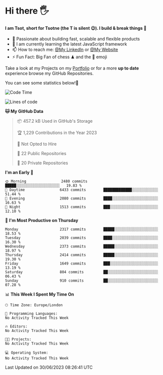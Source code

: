 # Hi there :raised_hand_with_fingers_splayed:
#### I am Tsot, short for Tsotne (the T is silent :wink:). I build & break things :space_invader:
- :telescope: Passionate about building fast, scalable and flexible products
- :seedling: I am currently learning the latest JavaScript framework 
- :mailbox: How to reach me: [@My LinkedIn](https://www.linkedin.com/in/tsotne-gvadzabia/) or [@My Website](https://tsotne.co.uk/contact)
- :zap: Fun Fact: Big Fan of chess ♟ and the 👾 emoji

Take a look at my Projects on my [Portfolio](https://tsotne.co.uk/) or for a more **up to date** experience browse my GitHub Repositories.

You can see some statistics below!:space_invader:
<!--START_SECTION:waka-->
![Code Time](http://img.shields.io/badge/Code%20Time-761%20hrs%202%20mins-blue)

![Lines of code](https://img.shields.io/badge/From%20Hello%20World%20I%27ve%20Written-6.4%20million%20lines%20of%20code-blue)

**🐱 My GitHub Data** 

> 📦 457.2 kB Used in GitHub's Storage 
 > 
> 🏆 1,229 Contributions in the Year 2023
 > 
> 🚫 Not Opted to Hire
 > 
> 📜 22 Public Repositories 
 > 
> 🔑 20 Private Repositories 
 > 
**I'm an Early 🐤** 

```text
🌞 Morning                2480 commits        █████░░░░░░░░░░░░░░░░░░░░   19.83 % 
🌆 Daytime                6433 commits        █████████████░░░░░░░░░░░░   51.44 % 
🌃 Evening                2080 commits        ████░░░░░░░░░░░░░░░░░░░░░   16.63 % 
🌙 Night                  1513 commits        ███░░░░░░░░░░░░░░░░░░░░░░   12.10 % 
```
📅 **I'm Most Productive on Thursday** 

```text
Monday                   2317 commits        █████░░░░░░░░░░░░░░░░░░░░   18.53 % 
Tuesday                  2039 commits        ████░░░░░░░░░░░░░░░░░░░░░   16.30 % 
Wednesday                2373 commits        █████░░░░░░░░░░░░░░░░░░░░   18.97 % 
Thursday                 2414 commits        █████░░░░░░░░░░░░░░░░░░░░   19.30 % 
Friday                   1649 commits        ███░░░░░░░░░░░░░░░░░░░░░░   13.19 % 
Saturday                 804 commits         ██░░░░░░░░░░░░░░░░░░░░░░░   06.43 % 
Sunday                   910 commits         ██░░░░░░░░░░░░░░░░░░░░░░░   07.28 % 
```


📊 **This Week I Spent My Time On** 

```text
🕑︎ Time Zone: Europe/London

💬 Programming Languages: 
No Activity Tracked This Week

🔥 Editors: 
No Activity Tracked This Week

🐱‍💻 Projects: 
No Activity Tracked This Week

💻 Operating System: 
No Activity Tracked This Week
```


 Last Updated on 30/06/2023 08:26:41 UTC
<!--END_SECTION:waka-->
